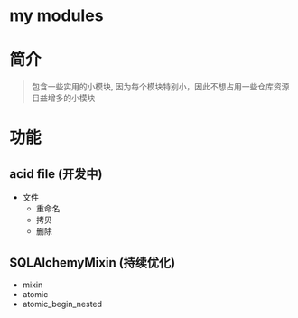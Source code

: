 # my modules

# 简介

> 包含一些实用的小模块, 因为每个模块特别小，因此不想占用一些仓库资源
> 日益增多的小模块


# 功能
## acid file (开发中)

- 文件
  - 重命名
  - 拷贝
  - 删除

## SQLAlchemyMixin (持续优化)

- mixin
- atomic
- atomic_begin_nested